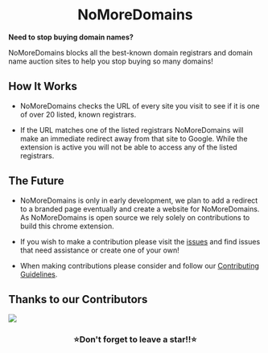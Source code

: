 <h1 align="center">NoMoreDomains</h1>


**Need to stop buying domain names?**

NoMoreDomains blocks all the best-known domain registrars and domain name auction sites to help you stop buying so many domains!


## How It Works

* NoMoreDomains checks the URL of every site you visit to see if it is one of over 20 listed, known registrars. 

* If the URL matches one of the listed registrars NoMoreDomains will make an immediate redirect away from that site to Google. While the extension is active you will not be able to access any of the listed registrars.

## The Future

* NoMoreDomains is only in early development, we plan to add a redirect to a branded page eventually and create a website for NoMoreDomains. As NoMoreDomains is open source we rely solely on contributions to build this chrome extension. 
* If you wish to make a contribution please visit the [issues](https://github.com/immattdavison/NoMoreDomains/issues) and find issues that need assistance or create one of your own!

* When making contributions please consider and follow our [Contributing Guidelines](https://github.com/immattdavison/NoMoreDomains/blob/master/CONTRIBUTING.md).

## Thanks to our Contributors
<a href="https://github.com/immattdavison/NoMoreDomains/graphs/contributors">
  <img src="https://contrib.rocks/image?repo=immattdavison/NoMoreDomains" />
</a>

<h3 align="center">⭐Don't forget to leave a star!!⭐</h3>
